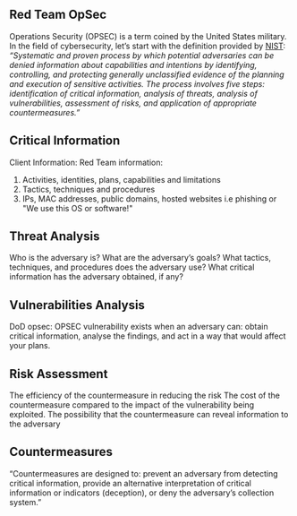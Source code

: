 ## Red Team OpSec

Operations Security (OPSEC) is a term coined by the United States military. In the field of cybersecurity, let’s start with the definition provided by [NIST](https://csrc.nist.gov/glossary/term/opsec): *“Systematic and proven process by which potential adversaries can be denied information about capabilities and intentions by identifying, controlling, and protecting generally unclassified evidence of the planning and execution of sensitive activities. The process involves five steps: identification of critical information, analysis of threats, analysis of vulnerabilities, assessment of risks, and application of appropriate countermeasures.”*

## Critical Information

Client Information:
Red Team information:
1. Activities, identities, plans, capabilities and limitations
1. Tactics, techniques and procedures
1. IPs, MAC addresses, public domains, hosted websites i.e phishing or "We use this OS or software!"

## Threat Analysis

Who is the adversary is?
What are the adversary’s goals?
What tactics, techniques, and procedures does the adversary use?
What critical information has the adversary obtained, if any?

## Vulnerabilities Analysis
DoD opsec: 
OPSEC vulnerability exists when an adversary can:
obtain critical information, 
analyse the findings, 
and act in a way that would affect your plans.

## Risk Assessment

The efficiency of the countermeasure in reducing the risk
The cost of the countermeasure compared to the impact of the vulnerability being exploited.
The possibility that the countermeasure can reveal information to the adversary

## Countermeasures 

“Countermeasures are designed to:
 prevent an adversary from detecting critical information, 
provide an alternative interpretation of critical information or indicators (deception), 
or deny the adversary’s collection system.”